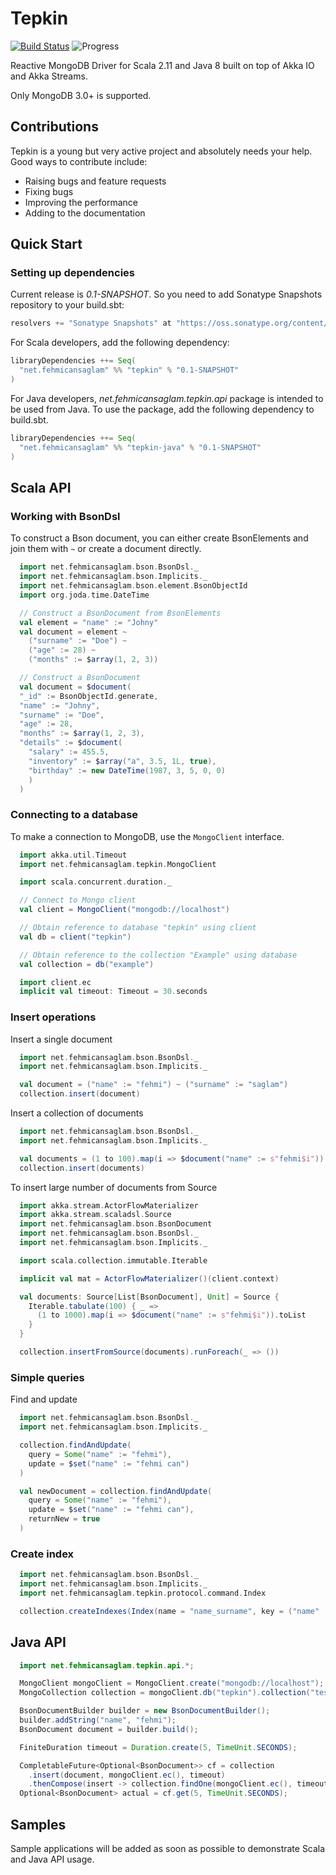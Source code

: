 # Tepkin

[![Build Status](https://travis-ci.org/fehmicansaglam/tepkin.svg?branch=master)](https://travis-ci.org/fehmicansaglam/tepkin)
![Progress](http://progressed.io/bar/71?title=brewing)

Reactive MongoDB Driver for Scala 2.11 and Java 8 built on top of Akka IO and Akka Streams.

Only MongoDB 3.0+ is supported.

## Contributions
Tepkin is a young but very active project and absolutely needs your help. Good ways to contribute include:

* Raising bugs and feature requests
* Fixing bugs
* Improving the performance
* Adding to the documentation

## Quick Start

### Setting up dependencies

Current release is *0.1-SNAPSHOT*. So you need to add Sonatype Snapshots repository to your build.sbt:

```scala
resolvers += "Sonatype Snapshots" at "https://oss.sonatype.org/content/repositories/snapshots/"
```

For Scala developers, add the following dependency:
```scala
libraryDependencies ++= Seq(
  "net.fehmicansaglam" %% "tepkin" % "0.1-SNAPSHOT"
)
```
For Java developers, _net.fehmicansaglam.tepkin.api_ package is intended to be used from Java. To use the package, add the following dependency to build.sbt.

```scala
libraryDependencies ++= Seq(
  "net.fehmicansaglam" %% "tepkin-java" % "0.1-SNAPSHOT"
)
```

## Scala API

### Working with BsonDsl

To construct a Bson document, you can either create BsonElements and join them with `~` or create a document directly.

```scala
  import net.fehmicansaglam.bson.BsonDsl._
  import net.fehmicansaglam.bson.Implicits._
  import net.fehmicansaglam.bson.element.BsonObjectId
  import org.joda.time.DateTime

  // Construct a BsonDocument from BsonElements
  val element = "name" := "Johny"
  val document = element ~
    ("surname" := "Doe") ~
    ("age" := 28) ~
    ("months" := $array(1, 2, 3))

  // Construct a BsonDocument
  val document = $document(
  "_id" := BsonObjectId.generate,
  "name" := "Johny",
  "surname" := "Doe",
  "age" := 28,
  "months" := $array(1, 2, 3),
  "details" := $document(
    "salary" := 455.5,
    "inventory" := $array("a", 3.5, 1L, true),
    "birthday" := new DateTime(1987, 3, 5, 0, 0)
    )
  )

```

### Connecting to a database

To make a connection to MongoDB, use the <code>MongoClient</code> interface.

```scala
  import akka.util.Timeout
  import net.fehmicansaglam.tepkin.MongoClient

  import scala.concurrent.duration._

  // Connect to Mongo client
  val client = MongoClient("mongodb://localhost")

  // Obtain reference to database "tepkin" using client
  val db = client("tepkin")

  // Obtain reference to the collection "Example" using database
  val collection = db("example")

  import client.ec
  implicit val timeout: Timeout = 30.seconds
```

### Insert operations

Insert a single document

```scala
  import net.fehmicansaglam.bson.BsonDsl._
  import net.fehmicansaglam.bson.Implicits._

  val document = ("name" := "fehmi") ~ ("surname" := "saglam")
  collection.insert(document)
```
Insert a collection of documents

```scala
  import net.fehmicansaglam.bson.BsonDsl._
  import net.fehmicansaglam.bson.Implicits._

  val documents = (1 to 100).map(i => $document("name" := s"fehmi$i"))
  collection.insert(documents)
```
To insert large number of documents from Source

```scala
  import akka.stream.ActorFlowMaterializer
  import akka.stream.scaladsl.Source
  import net.fehmicansaglam.bson.BsonDocument
  import net.fehmicansaglam.bson.BsonDsl._
  import net.fehmicansaglam.bson.Implicits._

  import scala.collection.immutable.Iterable

  implicit val mat = ActorFlowMaterializer()(client.context)

  val documents: Source[List[BsonDocument], Unit] = Source {
    Iterable.tabulate(100) { _ =>
      (1 to 1000).map(i => $document("name" := s"fehmi$i")).toList
    }
  }

  collection.insertFromSource(documents).runForeach(_ => ())
```
### Simple queries

Find and update
```scala
  import net.fehmicansaglam.bson.BsonDsl._
  import net.fehmicansaglam.bson.Implicits._

  collection.findAndUpdate(
    query = Some("name" := "fehmi"),
    update = $set("name" := "fehmi can")
  )

  val newDocument = collection.findAndUpdate(
    query = Some("name" := "fehmi"),
    update = $set("name" := "fehmi can"),
    returnNew = true
  )
```

### Create index
```scala
  import net.fehmicansaglam.bson.BsonDsl._
  import net.fehmicansaglam.bson.Implicits._
  import net.fehmicansaglam.tepkin.protocol.command.Index

  collection.createIndexes(Index(name = "name_surname", key = ("name" := 1) ~ ("surname" := 1)))
```

## Java API

```java
  import net.fehmicansaglam.tepkin.api.*;

  MongoClient mongoClient = MongoClient.create("mongodb://localhost");
  MongoCollection collection = mongoClient.db("tepkin").collection("test");

  BsonDocumentBuilder builder = new BsonDocumentBuilder();
  builder.addString("name", "fehmi");
  BsonDocument document = builder.build();

  FiniteDuration timeout = Duration.create(5, TimeUnit.SECONDS);

  CompletableFuture<Optional<BsonDocument>> cf = collection
    .insert(document, mongoClient.ec(), timeout)
    .thenCompose(insert -> collection.findOne(mongoClient.ec(), timeout));
  Optional<BsonDocument> actual = cf.get(5, TimeUnit.SECONDS);
```
## Samples
Sample applications will be added as soon as possible to demonstrate Scala and Java API usage.
